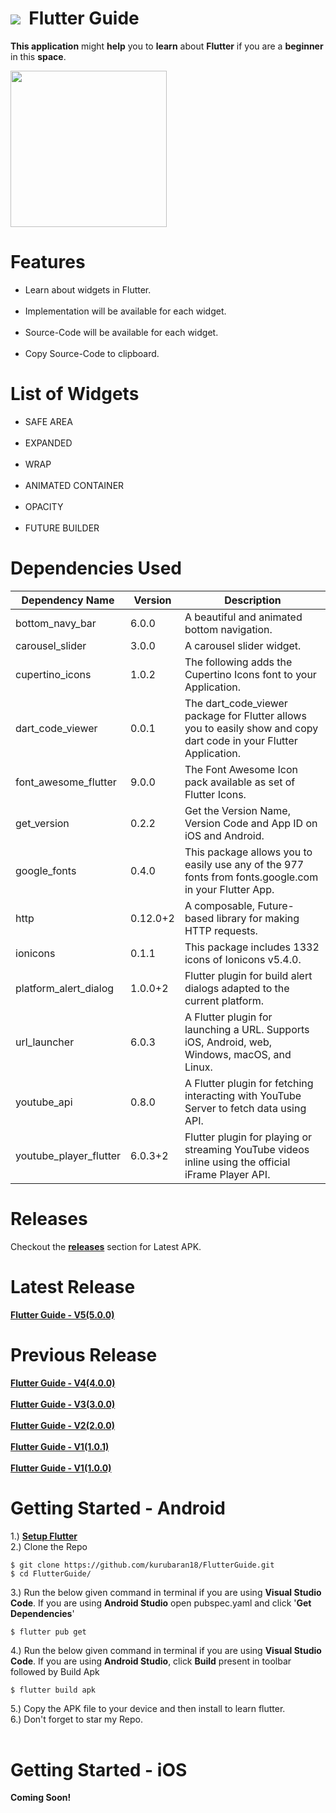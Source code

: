 
# <img src="https://raw.githubusercontent.com/kurubaran18/FlutterGuide/main/assets/PNG/flutterLogo.png"/>&nbsp;&nbsp;Flutter&nbsp;Guide
**This application** might **help** you to **learn** about **Flutter** if you are a **beginner** in this **space**.

<img src ="https://github.com/kurubaran18/Assets/blob/main/FlutterGuide/FLUTTER%20GUIDE%20-%20appVersionInfo.png" width="250"/>

# Features
<ul>
  <li>Learn about widgets in Flutter.</li>
  </br>
  <li>Implementation will be available for each widget.</li>
  </br>
  <li>Source-Code will be available for each widget.</li>
  </br>
  <li>Copy Source-Code to clipboard.</li>
</ul>

# List of Widgets

<ul>
  <li>SAFE AREA</li>
  </br>
  <li>EXPANDED</li>
  </br>
  <li>WRAP</li>
  </br>
  <li>ANIMATED CONTAINER</li>
  </br>
  <li>OPACITY</li>
  </br>
  <li>FUTURE BUILDER</li>
</ul>

# Dependencies Used

| Dependency Name           |  Version       |  Description                                                                                                        |
| -------------             | -------------  |  -------------                                                                                                      |
| bottom_navy_bar           | 6.0.0          |  A beautiful and animated bottom navigation.                                                                        |
| carousel_slider           | 3.0.0          |  A carousel slider widget.                                                                                          |
| cupertino_icons           | 1.0.2          |  The following adds the Cupertino Icons font to your Application.                                                   |
| dart_code_viewer          | 0.0.1          |  The dart_code_viewer package for Flutter allows you to easily show and copy dart code in your Flutter Application. |
| font_awesome_flutter      | 9.0.0          |  The Font Awesome Icon pack available as set of Flutter Icons.                                                      |
| get_version               | 0.2.2          |  Get the Version Name, Version Code and App ID on iOS and Android.                                                  |
| google_fonts              | 0.4.0          |  This package allows you to easily use any of the 977 fonts from fonts.google.com in your Flutter App.              |
| http                      | 0.12.0+2       |  A composable, Future-based library for making HTTP requests.                                                       |
| ionicons                  | 0.1.1          |  This package includes 1332 icons of Ionicons v5.4.0.                                                               |
| platform_alert_dialog     | 1.0.0+2        |  Flutter plugin for build alert dialogs adapted to the current platform.                                            |
| url_launcher              | 6.0.3          |  A Flutter plugin for launching a URL. Supports iOS, Android, web, Windows, macOS, and Linux.                       |
| youtube_api               | 0.8.0          |  A Flutter plugin for fetching interacting with YouTube Server to fetch data using API.                             |
| youtube_player_flutter    | 6.0.3+2        |  Flutter plugin for playing or streaming YouTube videos inline using the official iFrame Player API.                |

#  Releases

Checkout the <a href="https://github.com/kurubaran18/FlutterGuide/releases" target="_blank"><b>releases</b></a> section for Latest APK.

# Latest Release

<a href="https://github.com/kurubaran18/FlutterGuide/releases/tag/5.0.0" target="_blank"><b>Flutter Guide - V5(5.0.0)</b></a>

# Previous Release
<a href="https://github.com/kurubaran18/FlutterGuide/releases/tag/4.0.0" target="_blank"><b>Flutter Guide - V4(4.0.0)</b></a>
<br><br>
<a href="https://github.com/kurubaran18/FlutterGuide/releases/tag/3.0.0" target="_blank"><b>Flutter Guide - V3(3.0.0)</b></a>
<br><br>
<a href="https://github.com/kurubaran18/FlutterGuide/releases/tag/2.0.0" target="_blank"><b>Flutter Guide - V2(2.0.0)</b></a>
<br><br>
<a href="https://github.com/kurubaran18/FlutterGuide/releases/tag/1.0.1" target="_blank"><b>Flutter Guide - V1(1.0.1)</b></a>
<br><br>
<a href="https://github.com/kurubaran18/FlutterGuide/releases/tag/1.0.0" target="_blank"><b>Flutter Guide - V1(1.0.0)</b></a>

# Getting Started - Android
1.) <a href="https://flutter.dev/docs/get-started/install" target="_blank"><b>Setup Flutter</b></a></br>
2.) Clone the Repo
```
$ git clone https://github.com/kurubaran18/FlutterGuide.git
$ cd FlutterGuide/
```
3.) Run the below given command in terminal if you are using **Visual Studio Code**. If you are using **Android Studio** open pubspec.yaml and click '**Get Dependencies**'
```
$ flutter pub get
```
4.) Run the below given command in terminal if you are using **Visual Studio Code**. If you are using **Android Studio**, click **Build** present in toolbar followed by Build Apk
```
$ flutter build apk
```
5.) Copy the APK file to your device and then install to learn flutter.</br>
6.) Don't forget to star my Repo.
</br></br>
# Getting Started - iOS

**Coming Soon!**
